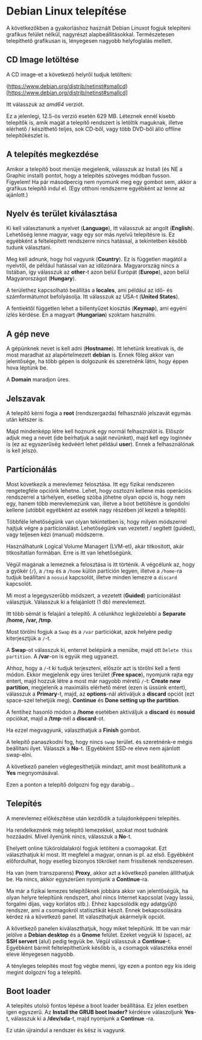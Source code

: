 # Debian Linux telepítése

A következőkben a gyakorláshoz használt Debian Linuxot fogjuk telepíteni grafikus felület nélkül, nagyrészt alapbeállításokkal. Természetesen telepíthető grafikusan is, lényegesen nagyobb helyfoglalás mellett.

## CD Image letöltése

A CD image-et a következő helyről tudjuk letölteni:

(https://www.debian.org/distrib/netinst#smallcd)[https://www.debian.org/distrib/netinst#smallcd]

Itt válasszuk az *amd64* verziót.

Ez a jelenlegi, 12.5-ös verzió esetén 629 MB. Léteznek ennél kisebb telepítők is, amik magát a telepítő rendszert is letöltik maguknak, illetve elérhető / készíthető teljes, sok CD-ből, vagy több DVD-ből álló offline telepítőkészlet is.

## A telepítés megkezdése

Amikor a telepítő boot menüje megjelenik, válasszuk az Install (és NE a Graphic install) pontot, hogy a telepítés szöveges módban fusson. Figyelem! Ha pár másodpercig nem nyomunk meg egy gombot sem, akkor a grafikus telepítő indul el. (Egy otthoni rendszerre egyébként az lenne az ajánlott.)

## Nyelv és terület kiválasztása

Ki kell választanunk a nyelvet (**Language**), itt válasszuk az angolt (**English**). Lehetőség lenne magyar, vagy egy sor más nyelvű telepítésre is. Ez egyébként a feltelepített rendszerre nincs hatással, a tekintetben később tudunk választani.

Meg kell adnunk, hogy hol vagyunk (**Country**). Ez is független magától a nyelvtől, de például hatással van az időzónára. Magyarország nincs a listában, így válasszuk az **other**-t azon belül Európát (**Europe**), azon belül Magyarországot (**Hungary**).

A területhez kapcsolható beállítás a **locales**, ami például az idő- és számformátumot befolyásolja. Itt válasszuk az USA-t (**United States**).

A fentiektől független lehet a billentyűzet kiosztás (**Keymap**), ami egyéni ízlés kérdése. Én a magyart (**Hungarian**) szoktam használni.

## A gép neve

A gépünknek nevet is kell adni (**Hostname**). Itt lehetünk kreatívak is, de most maradhat az alapértelmezett **debian** is. Ennek főleg akkor van jelentősége, ha több gépen is dolgozunk és szeretnénk látni, hogy éppen hova léptünk be.

A **Domain** maradjon üres.

## Jelszavak

A telepítő kérni fogja a **root** (rendszergazda) felhasználó jelszavát egymás után kétszer is.

Majd mindenképp létre kell hoznunk egy normál felhasználót is. Először adjuk meg a nevét (ide beírhatjuk a saját nevünket), majd kell egy loginnév is (ez az egyszerűség kedvéért lehet például **user**). Ennek a felhasználónak is kell jelszó.

## Partícionálás

Most következik a merevlemez felosztása. Itt egy fizikai rendszeren rengetegféle opciónk lehetne. Lehet, hogy osztozni kellene más operációs rendszerrel a tárhelyen, esetleg szóba jöhetne olyan opció is, hogy nem egy, hanem több merevlemezünk van, illetve a boot betöltésre is gondolni kellene (utóbbit egyébként az esetek nagy részében jól kezeli a telepítő).

Többféle lehetőségünk van olyan tekintetben is, hogy milyen módszerrel hajtjuk végre a partícionálást. Lehetőségünk van vezetett / segített (guided), vagy teljesen kézi (manual) módszerre.

Használhatunk Logical Volume Managert (LVM-et), akár titkosított, akár titkosítatlan formában. Erre is itt van lehetőségünk.

Végül magának a lemeznek a felosztása is itt történik. A végcélunk az, hogy a gyökér (`/`), a `/tmp` és a `/home` külön partíción legyen, illetve a `/home`-ra tudjuk beállítani a `nosuid` kapcsolót, illetve minden lemezre a `discard` kapcsolót.

Mi most a legegyszerűbb módszert, a vezetett (**Guided**) partícionálást választjuk. Válasszuk ki a felajánlott (1 db) merevlemezt.

Itt több sémát is felajánl a telepítő. A célunkhoz legközelebbi a **Separate /home, /var, /tmp**.

Most törölni fogjuk a `Swap` és a `/var` partíciókat, azok helyére pedig kiterjesztjük a `/`-t.

A **Swap**-ot válasszuk ki, enterrel belépünk a menübe, majd ott ``Delete this partition``.
A **/var**-on is együk meg ugyanezt.

Ahhoz, hogy a `/`-t ki tudjuk terjeszteni, először azt is törölni kell a fenti módon. Ekkor megjelenik egy üres terület (**Free space**), nyomjunk rajta egy entert, majd hozzuk létre a most már nagyobb méretű `/`-t: **Create new partition**, megjelenik a maximális elérhető méret (ezen is üssünk entert), válasszuk a **Primary**-t, majd, az **options**-nál aktiváljuk a **discard** opciót (ezt space-szel tehetjük meg). **Continue** és **Done setting up the partition**.

A fentihez hasonló módon a **/home** esetében aktiváljuk a **discard** és **nosuid** opciókat, majd a **/tmp**-nél a **discard**-ot.

Ha ezzel megvagyunk, választhatjuk a **Finish** gombot.

A telepítő panaszkodni fog, hogy nincs `swap` terület. és szeretnénk-e mégis beállítani ilyet. Válasszk a **No**-t. (Egyébként SSD-re eleve nem ajánlott swap-elni.

A következő panelen véglegesíthetjük mindazt, amit most beállítottunk a **Yes** megnyomásával.

Ezen a ponton a telepítő dolgozni fog egy darabig...

## Telepítés

A merevlemez előkészítése után kezdődik a tulajdonképpeni telepítés.

Ha rendelkeznénk még telepítő lemezekkel, azokat most tudnánk hozzáadni. Mivel ilyenünk nincs, válasszuk a **No**-t.

Ehelyett online tüköroldalakról fogjuk letölteni a csomagokat. Ezt választhatjuk ki most. Itt megfelel a magyar, onnan is pl. az első. Egyébként előfordulhat, hogy esetleg bizonyos tökröket nem frissítenek rendszeresen.

Ha van (nem transzparens) **Proxy**, akkor azt a következő panelen állíthatjuk be. Ha nincs, akkor egyszerűen nyomjunk a **Continue**-ra.

Ma már a fizikai lemezes telepítőknek jobbára akkor van jelentőségük, ha olyan helyre telepítünk rendszert, ahol nincs Internet kapcsolat (vagy lassú, forgalmi díjas, vagy korlátos stb.). Ehhez kapcsolódik egy adatgyűjtő rendszer, ami a csomagokról statisztikát készít. Ennek bekapcsolására kérdez rá a következő panel. Itt választhatjuk akármelyik opciót.

A következő panelen kiválaszthatjuk, hogy miket telepítünk. Itt be van már jelölve a **Debian desktop** és a **Gnome** felület. Ezeket vegyük ki (space), az **SSH servert** (alul) pedig tegyük be. Végül válasszuk a **Continue**-t. Egyébként bármit feltelepíthetünk később is, a csomagok választéka ennél eleve lényegesen nagyobb.

A tényleges telepítés most fog végbe menni, így ezen a ponton egy kis ideig megint dolgozni fog a telepítő.

## Boot loader

A telepítés utolsó fontos lépése a boot loader beállítása. Ez jelen esetben igen egyszerű. Az **Install the GRUB boot loader?** kérdésre válaszoljunk **Yes**-t, válasszuk ki a **/dev/sda**-t, majd nyomjunk a **Continue** -ra.

Ez után újraindul a rendszer és kész is vagyunk.

